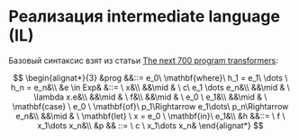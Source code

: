 # Реализация intermediate language (IL)

Базовый синтаксис взят из статьи [The next 700 program transformers](https://link.springer.com/chapter/10.1007/978-3-030-98869-2_7):

$$
\begin{alignat*}{3}
 &prog &&::= e_0\ \mathbf{where}\  h_1 = e_1\ \dots \ h_n = e_n&\\
 &e \in Exp& &::=  \ x&\\
        &&\mid & \ c\ e_1 \dots e_n&\\
        &&\mid & \ \lambda x.e&\\
        &&\mid & \ f&\\
        &&\mid & \ e_0 \ e_1&\\
        &&\mid & \ \mathbf{case} \ e_0 \ \mathbf{of}\ p_1\Rightarrow e_1\dots\ p_n\Rightarrow e_n&\\
        &&\mid & \ \mathbf{let} \ x = e_0 \ \mathbf{in}\ e_1&\\
&h &&::= \ f \ x_1\dots x_n&\\
&p && ::= \ c \ x_1\dots x_n&
\end{alignat*}
$$

